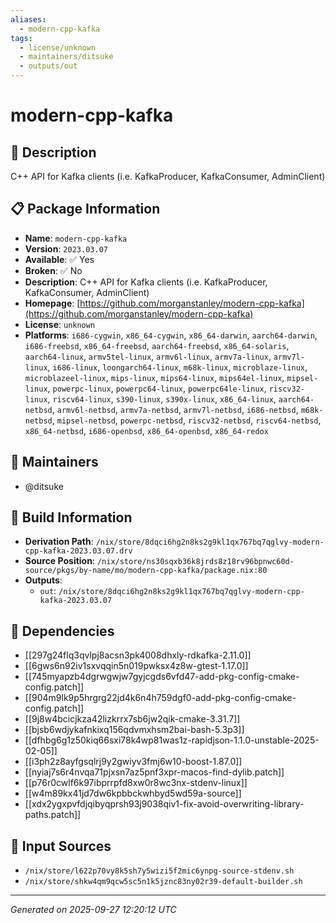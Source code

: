 ```yaml
---
aliases:
  - modern-cpp-kafka
tags:
  - license/unknown
  - maintainers/ditsuke
  - outputs/out
---
```


# modern-cpp-kafka

## 📝 Description

C++ API for Kafka clients (i.e. KafkaProducer, KafkaConsumer, AdminClient)

## 📋 Package Information

- **Name**: `modern-cpp-kafka`
- **Version**: `2023.03.07`
- **Available**: ✅ Yes
- **Broken**: ✅ No
- **Description**: C++ API for Kafka clients (i.e. KafkaProducer, KafkaConsumer, AdminClient)
- **Homepage**: [https://github.com/morganstanley/modern-cpp-kafka](https://github.com/morganstanley/modern-cpp-kafka)
- **License**: `unknown`
- **Platforms**: `i686-cygwin`, `x86_64-cygwin`, `x86_64-darwin`, `aarch64-darwin`, `i686-freebsd`, `x86_64-freebsd`, `aarch64-freebsd`, `x86_64-solaris`, `aarch64-linux`, `armv5tel-linux`, `armv6l-linux`, `armv7a-linux`, `armv7l-linux`, `i686-linux`, `loongarch64-linux`, `m68k-linux`, `microblaze-linux`, `microblazeel-linux`, `mips-linux`, `mips64-linux`, `mips64el-linux`, `mipsel-linux`, `powerpc-linux`, `powerpc64-linux`, `powerpc64le-linux`, `riscv32-linux`, `riscv64-linux`, `s390-linux`, `s390x-linux`, `x86_64-linux`, `aarch64-netbsd`, `armv6l-netbsd`, `armv7a-netbsd`, `armv7l-netbsd`, `i686-netbsd`, `m68k-netbsd`, `mipsel-netbsd`, `powerpc-netbsd`, `riscv32-netbsd`, `riscv64-netbsd`, `x86_64-netbsd`, `i686-openbsd`, `x86_64-openbsd`, `x86_64-redox`
## 👥 Maintainers

- @ditsuke


## 🔧 Build Information

- **Derivation Path**: `/nix/store/8dqci6hg2n8ks2g9kl1qx767bq7qglvy-modern-cpp-kafka-2023.03.07.drv`
- **Source Position**: `/nix/store/ns30sqxb36k8jrds8z18rv96bpnwc60d-source/pkgs/by-name/mo/modern-cpp-kafka/package.nix:80`
- **Outputs**:
  - `out`:  `/nix/store/8dqci6hg2n8ks2g9kl1qx767bq7qglvy-modern-cpp-kafka-2023.03.07`

## 🔗 Dependencies

- [[297g24flq3qvlpj8acsn3pk4008dhxly-rdkafka-2.11.0]]
- [[6gws6n92iv1sxvqqin5n019pwksx4z8w-gtest-1.17.0]]
- [[745myapzb4dgrwgwjw7gyjcgds6vfd47-add-pkg-config-cmake-config.patch]]
- [[904m9lk9p5hrgrg22jd4k6n4h759dgf0-add-pkg-config-cmake-config.patch]]
- [[9j8w4bcicjkza42lizkrrx7sb6jw2qik-cmake-3.31.7]]
- [[bjsb6wdjykafnkixq156qdvmxhsm2bai-bash-5.3p3]]
- [[dfhbg6g1z50kiq66sxi78k4wp81was1z-rapidjson-1.1.0-unstable-2025-02-05]]
- [[i3ph2z8ayfgsqlrj9y2gwiyv3fmj6w10-boost-1.87.0]]
- [[nyiaj7s6r4nvqa71pjxsn7az5pnf3xpr-macos-find-dylib.patch]]
- [[p76r0cwlf6k97ibprrpfd8xw0r8wc3nx-stdenv-linux]]
- [[w4m89kx41jd7dw6kpbbckwhbyd5wd59a-source]]
- [[xdx2ygxpvfdjqibyqprsh93j9038qiv1-fix-avoid-overwriting-library-paths.patch]]

## 📁 Input Sources

- `/nix/store/l622p70vy8k5sh7y5wizi5f2mic6ynpg-source-stdenv.sh`
- `/nix/store/shkw4qm9qcw5sc5n1k5jznc83ny02r39-default-builder.sh`

---
*Generated on 2025-09-27 12:20:12 UTC*
